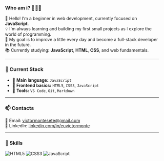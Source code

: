 ### Who am i? 👨🏾‍💻  
👋 Hello! I'm a beginner in web development, currently focused on **JavaScript**.  
💡 I'm always learning and building my first small projects as I explore the world of programming.  
🚀 My goal is to improve a little every day and become a full-stack developer in the future.  
📚 Currently studying: **JavaScript**, **HTML**, **CSS**, and web fundamentals.

---

### 🔧 Current Stack

- 🧠 **Main language:** `JavaScript`
- 🎨 **Frontend basics:** `HTML5`, `CSS3`, `JavaScript`
- 🧰 **Tools:** `VS Code`, `Git`, `Markdown`

---

### 📫 Contacts

📧 Email: [victormontesete@gmail.com](mailto:victormontesete@gmail.com)  
🔗 LinkedIn: [linkedin.com/in/euvictormonte](https://www.linkedin.com/in/euvictormonte/)

---

### 🚀 Skills
![HTML5](https://img.shields.io/badge/HTML5-E34F26?style=for-the-badge&logo=html5&logoColor=white)
![CSS3](https://img.shields.io/badge/CSS3-1572B6?style=for-the-badge&logo=css3&logoColor=white)
![JavaScript](https://img.shields.io/badge/JavaScript-F7DF1E?style=for-the-badge&logo=javascript&logoColor=black)
